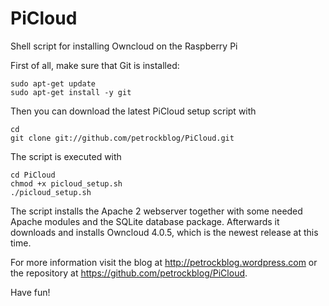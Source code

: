 PiCloud
=======

Shell script for installing Owncloud on the Raspberry Pi

First of all, make sure that Git is installed:

```shell
sudo apt-get update
sudo apt-get install -y git
```

Then you can download the latest PiCloud setup script with

```shell
cd
git clone git://github.com/petrockblog/PiCloud.git
```

The script is executed with 

```shell
cd PiCloud
chmod +x picloud_setup.sh
./picloud_setup.sh
```

The script installs the Apache 2 webserver together with some needed Apache modules and the SQLite database package. Afterwards it downloads and installs Owncloud 4.0.5, which is the newest release at this time. 

For more information visit the blog at http://petrockblog.wordpress.com or the repository at https://github.com/petrockblog/PiCloud.

Have fun!
